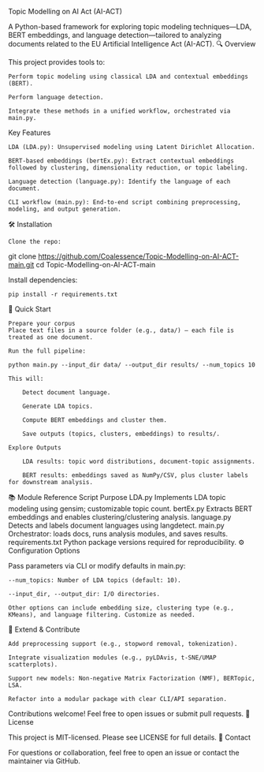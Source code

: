 Topic Modelling on AI Act (AI-ACT)

A Python-based framework for exploring topic modeling techniques—LDA, BERT embeddings, and language detection—tailored to analyzing documents related to the EU Artificial Intelligence Act (AI-ACT).
🔍 Overview

This project provides tools to:

    Perform topic modeling using classical LDA and contextual embeddings (BERT).

    Perform language detection.

    Integrate these methods in a unified workflow, orchestrated via main.py.

Key Features

    LDA (LDA.py): Unsupervised modeling using Latent Dirichlet Allocation.

    BERT-based embeddings (bertEx.py): Extract contextual embeddings followed by clustering, dimensionality reduction, or topic labeling.

    Language detection (language.py): Identify the language of each document.

    CLI workflow (main.py): End-to-end script combining preprocessing, modeling, and output generation.

🛠 Installation

    Clone the repo:

git clone https://github.com/Coalessence/Topic-Modelling-on-AI-ACT-main.git
cd Topic-Modelling-on-AI-ACT-main

Install dependencies:

    pip install -r requirements.txt

🚀 Quick Start

    Prepare your corpus
    Place text files in a source folder (e.g., data/) – each file is treated as one document.

    Run the full pipeline:

    python main.py --input_dir data/ --output_dir results/ --num_topics 10

    This will:

        Detect document language.

        Generate LDA topics.

        Compute BERT embeddings and cluster them.

        Save outputs (topics, clusters, embeddings) to results/.

    Explore Outputs

        LDA results: topic word distributions, document-topic assignments.

        BERT results: embeddings saved as NumPy/CSV, plus cluster labels for downstream analysis.

📚 Module Reference
Script	Purpose
LDA.py	Implements LDA topic modeling using gensim; customizable topic count.
bertEx.py	Extracts BERT embeddings and enables clustering/clustering analysis.
language.py	Detects and labels document languages using langdetect.
main.py	Orchestrator: loads docs, runs analysis modules, and saves results.
requirements.txt	Python package versions required for reproducibility.
⚙️ Configuration Options

Pass parameters via CLI or modify defaults in main.py:

    --num_topics: Number of LDA topics (default: 10).

    --input_dir, --output_dir: I/O directories.

    Other options can include embedding size, clustering type (e.g., KMeans), and language filtering. Customize as needed.

🚧 Extend & Contribute

    Add preprocessing support (e.g., stopword removal, tokenization).

    Integrate visualization modules (e.g., pyLDAvis, t-SNE/UMAP scatterplots).

    Support new models: Non-negative Matrix Factorization (NMF), BERTopic, LSA.

    Refactor into a modular package with clear CLI/API separation.

Contributions welcome! Feel free to open issues or submit pull requests.
📝 License

This project is MIT-licensed. Please see LICENSE for full details.
📧 Contact

For questions or collaboration, feel free to open an issue or contact the maintainer via GitHub.
